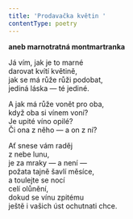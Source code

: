 ```yaml
---
title: 'Prodavačka květin '
contentType: poetry
---
```


<section>

**aneb marnotratná montmartranka**

Já vím, jak je to marné  
darovat kvítí květině,  
jak se má růže růži podobat,  
jediná láska — té jediné.

</section>

<section>

A jak má růže vonět pro oba,  
když oba si vínem voní?  
Je upité víno opilé?  
Či ona z něho — a on z ní?

</section>

<section>

Ať snese vám raděj  
z nebe lunu,  
je za mraky — a není —  
požata tajně šavlí měsíce,  
a toulejte se nocí  
celí olůnění,  
dokud se vínu zpitému  
ještě i vašich úst ochutnati chce.

</section>
